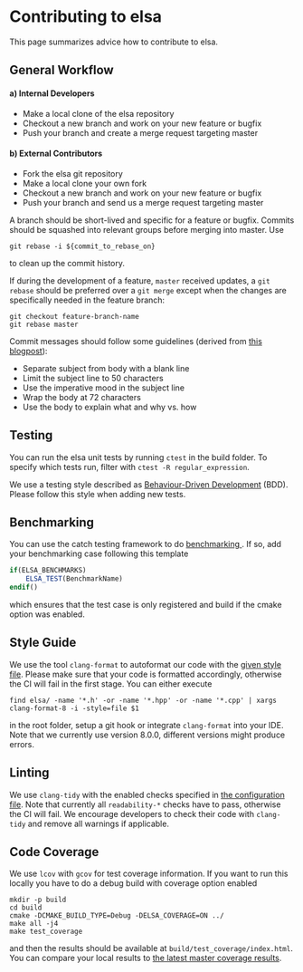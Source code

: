 # Contributing to elsa
This page summarizes advice how to contribute to elsa.

## General Workflow

#### a) Internal Developers
- Make a local clone of the elsa repository
- Checkout a new branch and work on your new feature or bugfix
- Push your branch and create a merge request targeting master

#### b) External Contributors
- Fork the elsa git repository
- Make a local clone your own fork
- Checkout a new branch and work on your new feature or bugfix
- Push your branch and send us a merge request targeting master

A branch should be short-lived and specific for a feature or bugfix. Commits should be squashed
into relevant groups before merging into master. Use
```
git rebase -i ${commit_to_rebase_on}
```
to clean up the commit history.

If during the development of a feature, `master` received updates, a `git rebase` should be preferred
over a `git merge` except when the changes are specifically needed in the feature branch:
```
git checkout feature-branch-name
git rebase master
```

Commit messages should follow some guidelines (derived from [this
blogpost](https://chris.beams.io/posts/git-commit/)):

- Separate subject from body with a blank line
- Limit the subject line to 50 characters
- Use the imperative mood in the subject line
- Wrap the body at 72 characters
- Use the body to explain what and why vs. how

## Testing
You can run the elsa unit tests by running `ctest` in the build folder. To specify which tests run,
filter with `ctest -R regular_expression`.

We use a testing style described as [Behaviour-Driven
Development](https://github.com/catchorg/Catch2/blob/master/docs/tutorial.md#bdd-style) (BDD). Please
follow this style when adding new tests.

## Benchmarking
You can use the catch testing framework to do [benchmarking
](https://github.com/catchorg/Catch2/blob/master/docs/benchmarks.md). If so, add your benchmarking
case following this template
```cmake
if(ELSA_BENCHMARKS)
    ELSA_TEST(BenchmarkName)
endif()
```
which ensures that the test case is only registered and build if the cmake option was
enabled.

## Style Guide
We use the tool `clang-format` to autoformat our code with the [given style
file](.clang-format). Please make sure that your code is formatted accordingly, otherwise the CI
will fail in the first stage. You can either execute
```
find elsa/ -name '*.h' -or -name '*.hpp' -or -name '*.cpp' | xargs clang-format-8 -i -style=file $1
```
in the root folder, setup a git hook or integrate `clang-format` into your IDE. Note that we
currently use version 8.0.0, different versions might produce errors.

## Linting
We use `clang-tidy` with the enabled checks specified in [the configuration file](.clang-tidy). Note
that currently all `readability-*` checks have to pass, otherwise the CI will fail. We encourage
developers to check their code with `clang-tidy` and remove all warnings if applicable.

## Code Coverage
We use `lcov` with `gcov` for test coverage information. If you want to run this locally you have to
do a debug build with coverage option enabled
```
mkdir -p build
cd build
cmake -DCMAKE_BUILD_TYPE=Debug -DELSA_COVERAGE=ON ../
make all -j4
make test_coverage
```
and then the results should be available at `build/test_coverage/index.html`. You can compare your
local results to [the latest master coverage results](https://ciip.in.tum.de/elsacoverage/).
